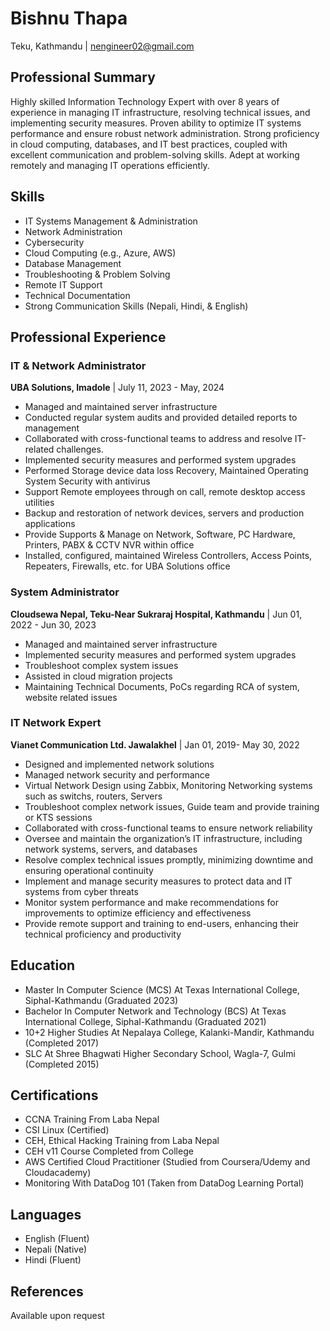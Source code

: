 # Bishnu Thapa
Teku, Kathmandu | nengineer02@gmail.com

## Professional Summary
Highly skilled Information Technology Expert with over 8 years of experience in managing IT infrastructure, resolving technical issues, and implementing security measures. Proven ability to optimize IT systems performance and ensure robust network administration. Strong proficiency in cloud computing, databases, and IT best practices, coupled with excellent communication and problem-solving skills. Adept at working remotely and managing IT operations efficiently.

## Skills
- IT Systems Management & Administration
- Network Administration
- Cybersecurity
- Cloud Computing (e.g., Azure, AWS)
- Database Management
- Troubleshooting & Problem Solving
- Remote IT Support
- Technical Documentation
- Strong Communication Skills (Nepali, Hindi, & English)

## Professional Experience

### IT & Network Administrator
**UBA Solutions, Imadole** | July 11, 2023 - May, 2024
- Managed and maintained server infrastructure
- Conducted regular system audits and provided detailed reports to management
- Collaborated with cross-functional teams to address and resolve IT-related challenges.
- Implemented security measures and performed system upgrades
- Performed Storage device data loss Recovery, Maintained Operating System Security with antivirus
- Support Remote employees through on call, remote desktop access utilities
- Backup and restoration of network devices, servers and production applications
- Provide Supports & Manage on Network, Software, PC Hardware, Printers, PABX & CCTV NVR within office
- Installed, configured, maintained Wireless Controllers, Access Points, Repeaters, Firewalls, etc. for UBA Solutions office


### System Administrator
**Cloudsewa Nepal, Teku-Near Sukraraj Hospital, Kathmandu** | Jun 01, 2022 - Jun 30, 2023
- Managed and maintained server infrastructure
- Implemented security measures and performed system upgrades
- Troubleshoot complex system issues
- Assisted in cloud migration projects
- Maintaining Technical Documents, PoCs regarding RCA of system, website related issues


### IT Network Expert
**Vianet Communication Ltd. Jawalakhel** | Jan 01, 2019- May 30, 2022
- Designed and implemented network solutions
- Managed network security and performance
- Virtual Network Design using Zabbix, Monitoring Networking systems such as switchs, routers, Servers
- Troubleshoot complex network issues, Guide team and provide training or KTS sessions
- Collaborated with cross-functional teams to ensure network reliability
- Oversee and maintain the organization’s IT infrastructure, including network systems, servers, and databases
- Resolve complex technical issues promptly, minimizing downtime and ensuring operational continuity
- Implement and manage security measures to protect data and IT systems from cyber threats
- Monitor system performance and make recommendations for improvements to optimize efficiency and effectiveness
- Provide remote support and training to end-users, enhancing their technical proficiency and productivity

## Education

- Master In Computer Science (MCS) At Texas International College, Siphal-Kathmandu (Graduated 2023)
- Bachelor In Computer Network and Technology (BCS) At Texas International College, Siphal-Kathmandu (Graduated 2021)
- 10+2 Higher Studies At Nepalaya College, Kalanki-Mandir, Kathmandu (Completed 2017)
- SLC At Shree Bhagwati Higher Secondary School, Wagla-7, Gulmi (Completed 2015)


## Certifications

- CCNA Training From Laba Nepal
- CSI Linux (Certified)
- CEH, Ethical Hacking Training from Laba Nepal
- CEH v11 Course Completed from College
- AWS Certified Cloud Practitioner (Studied from Coursera/Udemy and Cloudacademy)
- Monitoring With DataDog 101 (Taken from DataDog Learning Portal)

## Languages

- English (Fluent)
- Nepali (Native)
- Hindi (Fluent)

## References

Available upon request

